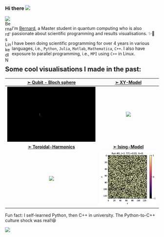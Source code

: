 ### Hi there <img src="https://media.giphy.com/media/hvRJCLFzcasrR4ia7z/giphy.gif" width="25px">
<a href="https://www.linkedin.com/in/kah-jen-wo/">
  <img align="left" alt="Bernard's LinkedIN" width="22px" src="https://raw.githubusercontent.com/peterthehan/peterthehan/master/assets/linkedin.svg" />
</a>

<br />

I'm [Bernard](https://bernwo.github.io/), a Master student in quantum computing who is also passionate about scientific programming and results visualisations. ✨🔭

I have been doing scientific programming for over 4 years in various languages, i.e., `Python`, `Julia`, `Matlab`, `Mathematica`, `C++`. I also have exposure to parallel programming, i.e., `MPI` using `C++` in Linux.

## Some cool visualisations I made in the past:

| [➣ Qubit - Bloch sphere](https://bernwo.github.io/blog/what-is-a-qubit) | [➣ XY-Model](https://github.com/bernwo/AP3082-XY-Model) |
| :---: | :---: |
| <img src="https://github.com/bernwo/bernwo/blob/main/Qubit.gif" height="180">| <img src="https://github.com/bernwo/AP3082-XY-Model/blob/main/simulation_images/Metropolis_phase_energy_L64_tau10000000_nrelax1_Tinit0_Tfinal0.gif" height="180"> |
| [**➣ Toroidal-Harmonics**](https://github.com/bernwo/toroidal-harmonics)   | [**➣ Ising-Model**](https://github.com/bernwo/AP3082-Ising-Model) |
| <img src="https://github.com/bernwo/toroidal-harmonics/blob/main/toroidal_harmonics.gif" height="180"> | <img src="https://github.com/bernwo/AP3082-Ising-Model/blob/main/simulation_images/Metropolis_J2_TTc0.01_h0.gif" height="180"> |

Fun fact: I self-learned Python, then C++ in university. The Python-to-C++ culture shock was real!😆

![](https://komarev.com/ghpvc/?username=bernwo&color=ff69b4)

<!--
**bernwo/bernwo** is a ✨ _special_ ✨ repository because its `README.md` (this file) appears on your GitHub profile.

Here are some ideas to get you started:

- 🔭 I’m currently working on ...
- 🌱 I’m currently learning ...
- 👯 I’m looking to collaborate on ...
- 🤔 I’m looking for help with ...
- 💬 Ask me about ...
- 📫 How to reach me: ...
- 😄 Pronouns: ...
- ⚡ Fun fact: ...
-->
